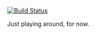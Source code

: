 [![Build Status](https://travis-ci.org/icambron/luxon.svg?branch=master)](https://travis-ci.org/icambron/luxon)

Just playing around, for now.
